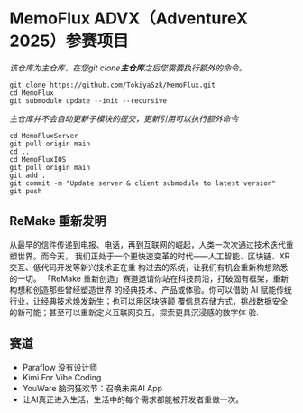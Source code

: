 # MemoFlux ADVX（AdventureX 2025）参赛项目

*该仓库为主仓库，在您git clone**主仓库**之后您需要执行额外的命令。*

```
git clone https://github.com/TokiyaSzk/MemoFlux.git
cd MemoFlux
git submodule update --init --recursive
```

*主仓库并不会自动更新子模块的提交，更新引用可以执行额外命令*

```
cd MemoFluxServer
git pull origin main
cd ..
cd MemoFluxIOS
git pull origin main
git add . 
git commit -m "Update server & client submodule to latest version"
git push
```

## ReMake 重新发明
从最早的信件传递到电报、电话，再到互联⽹的崛起，⼈类⼀次次通过技术迭代重塑世界。⽽今天，
我们正处于⼀个更快速变⾰的时代⸺⼈⼯智能、区块链、XR 交互、低代码开发等新兴技术正在重
构过去的系统，让我们有机会重新构想熟悉的⼀切。
「ReMake 重新创造」赛道邀请你站在科技前沿，打破固有框架，重新构想和创造那些曾经塑造世界
的经典技术、产品或体验。你可以借助 AI 赋能传统⾏业，让经典技术焕发新⽣；也可以⽤区块链颠
覆信息存储⽅式，挑战数据安全的新可能；甚⾄可以重新定义互联⽹交互，探索更具沉浸感的数字体
验.
## 赛道
- Paraflow 没有设计师
- Kimi For Vibe Coding
- YouWare 脑洞狂欢节：召唤未来AI App
- 让AI真正进入生活，生活中的每个需求都能被开发者重做一次。
